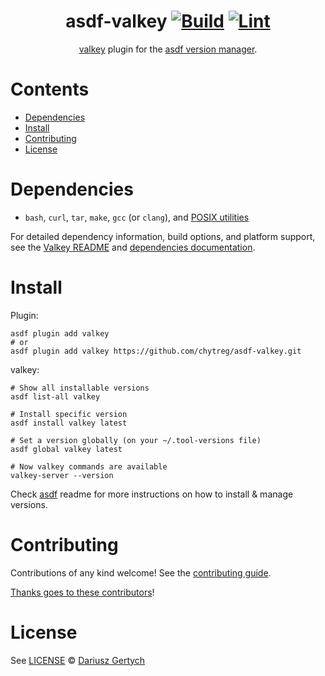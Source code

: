 <div align="center">

# asdf-valkey [![Build](https://github.com/chytreg/asdf-valkey/actions/workflows/build.yml/badge.svg)](https://github.com/chytreg/asdf-valkey/actions/workflows/build.yml) [![Lint](https://github.com/chytreg/asdf-valkey/actions/workflows/lint.yml/badge.svg)](https://github.com/chytreg/asdf-valkey/actions/workflows/lint.yml)

[valkey](https://github.com/chytreg/valkey) plugin for the [asdf version manager](https://asdf-vm.com).

</div>

# Contents

- [Dependencies](#dependencies)
- [Install](#install)
- [Contributing](#contributing)
- [License](#license)

# Dependencies

- `bash`, `curl`, `tar`, `make`, `gcc` (or `clang`), and [POSIX utilities](https://pubs.opengroup.org/onlinepubs/9699919799/idx/utilities.html)

For detailed dependency information, build options, and platform support, see the [Valkey README](https://github.com/valkey-io/valkey/blob/unstable/README.md) and [dependencies documentation](https://github.com/valkey-io/valkey/blob/unstable/deps/README.md).

# Install

Plugin:

```shell
asdf plugin add valkey
# or
asdf plugin add valkey https://github.com/chytreg/asdf-valkey.git
```

valkey:

```shell
# Show all installable versions
asdf list-all valkey

# Install specific version
asdf install valkey latest

# Set a version globally (on your ~/.tool-versions file)
asdf global valkey latest

# Now valkey commands are available
valkey-server --version
```

Check [asdf](https://github.com/asdf-vm/asdf) readme for more instructions on how to
install & manage versions.

# Contributing

Contributions of any kind welcome! See the [contributing guide](contributing.md).

[Thanks goes to these contributors](https://github.com/chytreg/asdf-valkey/graphs/contributors)!

# License

See [LICENSE](LICENSE) © [Dariusz Gertych](https://github.com/chytreg/)
